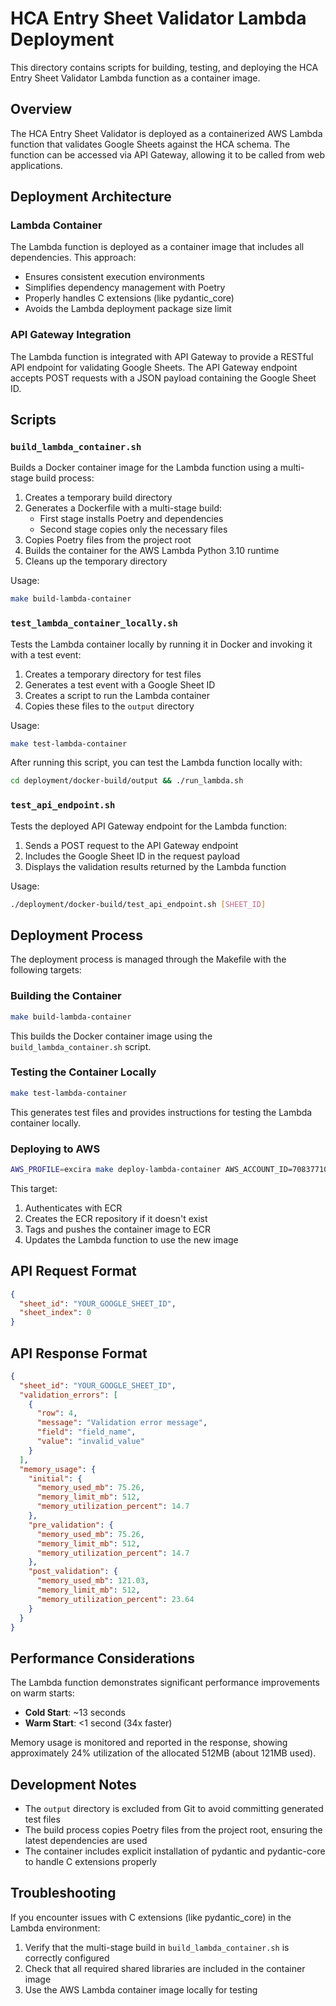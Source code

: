 # HCA Entry Sheet Validator Lambda Deployment

This directory contains scripts for building, testing, and deploying the HCA Entry Sheet Validator Lambda function as a container image.

## Overview

The HCA Entry Sheet Validator is deployed as a containerized AWS Lambda function that validates Google Sheets against the HCA schema. The function can be accessed via API Gateway, allowing it to be called from web applications.

## Deployment Architecture

### Lambda Container

The Lambda function is deployed as a container image that includes all dependencies. This approach:
- Ensures consistent execution environments
- Simplifies dependency management with Poetry
- Properly handles C extensions (like pydantic_core)
- Avoids the Lambda deployment package size limit

### API Gateway Integration

The Lambda function is integrated with API Gateway to provide a RESTful API endpoint for validating Google Sheets. The API Gateway endpoint accepts POST requests with a JSON payload containing the Google Sheet ID.

## Scripts

### `build_lambda_container.sh`

Builds a Docker container image for the Lambda function using a multi-stage build process:

1. Creates a temporary build directory
2. Generates a Dockerfile with a multi-stage build:
   - First stage installs Poetry and dependencies
   - Second stage copies only the necessary files
3. Copies Poetry files from the project root
4. Builds the container for the AWS Lambda Python 3.10 runtime
5. Cleans up the temporary directory

Usage:
```bash
make build-lambda-container
```

### `test_lambda_container_locally.sh`

Tests the Lambda container locally by running it in Docker and invoking it with a test event:

1. Creates a temporary directory for test files
2. Generates a test event with a Google Sheet ID
3. Creates a script to run the Lambda container
4. Copies these files to the `output` directory

Usage:
```bash
make test-lambda-container
```

After running this script, you can test the Lambda function locally with:
```bash
cd deployment/docker-build/output && ./run_lambda.sh
```

### `test_api_endpoint.sh`

Tests the deployed API Gateway endpoint for the Lambda function:

1. Sends a POST request to the API Gateway endpoint
2. Includes the Google Sheet ID in the request payload
3. Displays the validation results returned by the Lambda function

Usage:
```bash
./deployment/docker-build/test_api_endpoint.sh [SHEET_ID]
```



## Deployment Process

The deployment process is managed through the Makefile with the following targets:

### Building the Container

```bash
make build-lambda-container
```

This builds the Docker container image using the `build_lambda_container.sh` script.

### Testing the Container Locally

```bash
make test-lambda-container
```

This generates test files and provides instructions for testing the Lambda container locally.

### Deploying to AWS

```bash
AWS_PROFILE=excira make deploy-lambda-container AWS_ACCOUNT_ID=708377107803 AWS_REGION=us-east-1 LAMBDA_ROLE=arn:aws:iam::708377107803:role/dev-lambda-entry-sheet-validator-exec-role
```

This target:
1. Authenticates with ECR
2. Creates the ECR repository if it doesn't exist
3. Tags and pushes the container image to ECR
4. Updates the Lambda function to use the new image

## API Request Format

```json
{
  "sheet_id": "YOUR_GOOGLE_SHEET_ID",
  "sheet_index": 0
}
```

## API Response Format

```json
{
  "sheet_id": "YOUR_GOOGLE_SHEET_ID",
  "validation_errors": [
    {
      "row": 4,
      "message": "Validation error message",
      "field": "field_name",
      "value": "invalid_value"
    }
  ],
  "memory_usage": {
    "initial": {
      "memory_used_mb": 75.26,
      "memory_limit_mb": 512,
      "memory_utilization_percent": 14.7
    },
    "pre_validation": {
      "memory_used_mb": 75.26,
      "memory_limit_mb": 512,
      "memory_utilization_percent": 14.7
    },
    "post_validation": {
      "memory_used_mb": 121.03,
      "memory_limit_mb": 512,
      "memory_utilization_percent": 23.64
    }
  }
}
```

## Performance Considerations

The Lambda function demonstrates significant performance improvements on warm starts:

- **Cold Start**: ~13 seconds
- **Warm Start**: <1 second (34x faster)

Memory usage is monitored and reported in the response, showing approximately 24% utilization of the allocated 512MB (about 121MB used).

## Development Notes

- The `output` directory is excluded from Git to avoid committing generated test files
- The build process copies Poetry files from the project root, ensuring the latest dependencies are used
- The container includes explicit installation of pydantic and pydantic-core to handle C extensions properly

## Troubleshooting

If you encounter issues with C extensions (like pydantic_core) in the Lambda environment:

1. Verify that the multi-stage build in `build_lambda_container.sh` is correctly configured
2. Check that all required shared libraries are included in the container image
3. Use the AWS Lambda container image locally for testing
